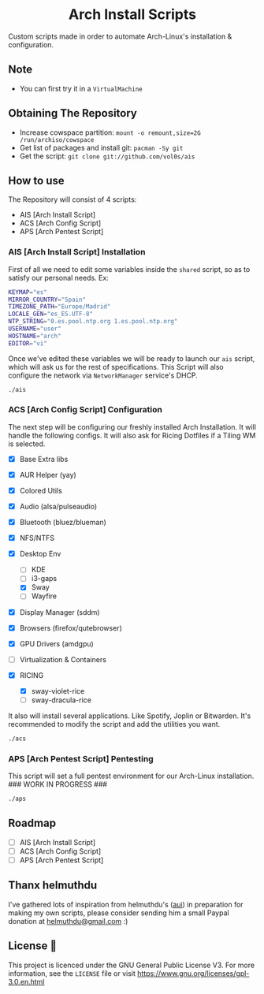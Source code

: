 <h1 align="center">Arch Install Scripts</h1>

Custom scripts made in order to automate Arch-Linux's installation & configuration.

## Note

* You can first try it in a `VirtualMachine`

## Obtaining The Repository

- Increase cowspace partition: `mount -o remount,size=2G /run/archiso/cowspace`
- Get list of packages and install git: `pacman -Sy git`
- Get the script: `git clone git://github.com/vol0s/ais`

## How to use

The Repository will consist of 4 scripts: 

- AIS [Arch Install Script]
- ACS [Arch Config Script]
- APS [Arch Pentest Script]

### AIS [Arch Install Script] Installation

First of all we need to edit some variables inside the `shared` script, so as to satisfy our personal needs. Ex:

```bash
KEYMAP="es"
MIRROR_COUNTRY="Spain"
TIMEZONE_PATH="Europe/Madrid"
LOCALE_GEN="es_ES.UTF-8"
NTP_STRING="0.es.pool.ntp.org 1.es.pool.ntp.org"
USERNAME="user"
HOSTNAME="arch"
EDITOR="vi"
```

Once we've edited these variables we will be ready to launch our `ais` script, which will ask us for the rest of specifications. This Script will also configure the network via `NetworkManager` service's DHCP.

```bash
./ais
```

### ACS [Arch Config Script] Configuration

The next step will be configuring our freshly installed Arch Installation. It will handle the following configs. It will also ask for Ricing Dotfiles if a Tiling WM is selected.

- [X] Base Extra libs
- [X] AUR Helper (yay)
- [X] Colored Utils
- [X] Audio (alsa/pulseaudio)
- [X] Bluetooth (bluez/blueman)
- [X] NFS/NTFS
- [X] Desktop Env
  - [ ] KDE
  - [ ] i3-gaps
  - [X] Sway
  - [ ] Wayfire
- [X] Display Manager (sddm)
- [X] Browsers (firefox/qutebrowser)
- [X] GPU Drivers (amdgpu)
- [ ] Virtualization & Containers

- [X] RICING
  - [X] sway-violet-rice
  - [ ] sway-dracula-rice

It also will install several applications. Like Spotify, Joplin or Bitwarden. It's recommended to modify the script and add the utilities you want.

```bash
./acs
```
### APS [Arch Pentest Script] Pentesting

This script will set a full pentest environment for our Arch-Linux installation. ### WORK IN PROGRESS ###

```bash
./aps
```
## Roadmap

- [ ] AIS [Arch Install Script]
- [ ] ACS [Arch Config Script]
- [ ] APS [Arch Pentest Script]

## Thanx helmuthdu

I've gathered lots of inspiration from helmuthdu's (<a href="https://github.com/helmuthdu/aui">aui</a>) in preparation for making my own scripts, please consider sending him a small Paypal donation at helmuthdu@gmail.com :)

## License :scroll:

This project is licenced under the GNU General Public License V3. For more information, see the `LICENSE` file or visit https://www.gnu.org/licenses/gpl-3.0.en.html

